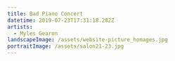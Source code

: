 ```yaml
---
title: Bad Piano Concert
datetime: 2019-07-23T17:31:18.282Z
artists:
  - Myles Gearon
landscapeImage: /assets/website-picture_homages.jpg
portraitImage: /assets/salon21-23.jpg
---
```


